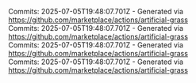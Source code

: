 Commits: 2025-07-05T19:48:07.701Z - Generated via https://github.com/marketplace/actions/artificial-grass
<br>
Commits: 2025-07-05T19:48:07.701Z - Generated via https://github.com/marketplace/actions/artificial-grass
<br>
Commits: 2025-07-05T19:48:07.701Z - Generated via https://github.com/marketplace/actions/artificial-grass
<br>
Commits: 2025-07-05T19:48:07.701Z - Generated via https://github.com/marketplace/actions/artificial-grass
<br>
